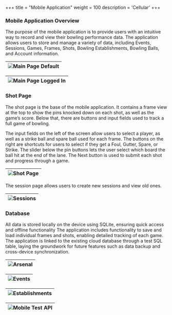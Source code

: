+++
title = "Mobile Application"
weight = 100
description = 'Cellular'
+++


### Mobile Application Overview

The purpose of the mobile application is to provide users with an intuitive way to record and view their bowling performance data.
The application allows users to store and manage a variety of data, including Events, Sessions, Games, Frames, Shots, Bowling Establishments, Bowling Balls, and Account information.

| ![Main Page Default](mobile_mainpage_default.jpg?width=20vw&lightbox=false) | 
|:--:|

| ![Main Page Logged In](mobile_mainpage_loggedin.jpg?width=20vw&lightbox=false) | 
|:--:|

### Shot Page

The shot page is the base of the mobile application. It contains a frame view at the top to show the pins knocked down on each shot, as well as the game’s score. Below that, there are buttons and input fields used to track a full game of bowling.

The input fields on the left of the screen allow users to select a player, as well as a strike ball and spare ball used for each frame.
The buttons on the right are shortcuts for users to select if they get a Foul, Gutter, Spare, or Strike.
The slider below the pin buttons lets the user select which board the ball hit at the end of the lane.
The Next button is used to submit each shot and progress through a game.

| ![Shot Page](mobile_shotpage.jpg?width=20vw&lightbox=false) | 
|:--:|

The session page allows users to create new sessions and view old ones.

| ![Sessions](mobile_sessions.jpg?width=20vw&lightbox=false) | 
|:--:|

### Database
All data is stored locally on the device using SQLite, ensuring quick access and offline functionality
The application includes functionality to save and load individual frames and shots, enabling detailed tracking of each game.
The application is linked to the existing cloud database through a test SQL table, laying the groundwork for future features such as data backup and cross-device synchronization.

| ![Arsenal](mobile_arsenal.jpg?width=20vw&lightbox=false) | 
|:--:|

| ![Events](mobile_events.jpg?width=20vw&lightbox=false) | 
|:--:|

| ![Establishments](mobile_establishments.jpg?width=20vw&lightbox=false) | 
|:--:|

| ![Mobile Test API](mobile_testApi.jpg?width=20vw&lightbox=false) | 
|:--:|
